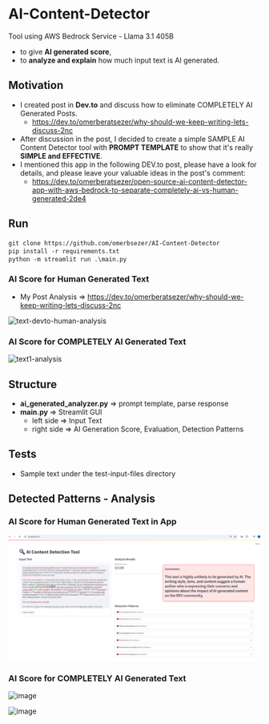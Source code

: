 # AI-Content-Detector
Tool using AWS Bedrock Service - Llama 3.1 405B
- to give **AI generated score**, 
- to **analyze and explain** how much input text is AI generated.

## Motivation
- I created post in **Dev.to** and discuss how to eliminate COMPLETELY AI Generated Posts. 
  - https://dev.to/omerberatsezer/why-should-we-keep-writing-lets-discuss-2nc
- After discussion in the post, I decided to create a simple SAMPLE AI Content Detector tool with **PROMPT TEMPLATE** to show that it's really **SIMPLE and EFFECTIVE**.
- I mentioned this app in the following DEV.to post, please have a look for details, and please leave your valuable ideas in the post's comment:
  - https://dev.to/omerberatsezer/open-source-ai-content-detector-app-with-aws-bedrock-to-separate-completely-ai-vs-human-generated-2de4 

## Run
```shell
git clone https://github.com/omerbsezer/AI-Content-Detector
pip install -r requirements.txt
python -m streamlit run .\main.py
```

### AI Score for Human Generated Text
- My Post Analysis => https://dev.to/omerberatsezer/why-should-we-keep-writing-lets-discuss-2nc

![text-devto-human-analysis](https://github.com/omerbsezer/AI-Content-Detector/blob/main/gif/text-devto-human-analysis.gif)

### AI Score for COMPLETELY AI Generated Text
![text1-analysis](https://github.com/omerbsezer/AI-Content-Detector/blob/main/gif/text1-analysis.gif)

## Structure
- **ai_generated_analyzer.py** => prompt template, parse response
- **main.py** => Streamlit GUI
  - left side => Input Text
  - right side => AI Generation Score, Evaluation, Detection Patterns 

## Tests
- Sample text under the test-input-files directory

## Detected Patterns - Analysis
### AI Score for Human Generated Text in App
![mydevto-post-score-analysis](https://github.com/omerbsezer/AI-Content-Detector/blob/main/gif/mydevto-post-score-analysis.png)

### AI Score for COMPLETELY AI Generated Text
![image](https://github.com/user-attachments/assets/0eab6388-46e8-4869-aa22-4bbe4edf8715)

![image](https://github.com/user-attachments/assets/963c9fb0-2e75-499a-bc62-39f9f28079db)

